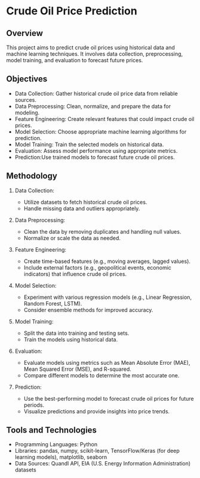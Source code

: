 # Crude Oil Price Prediction

## Overview
This project aims to predict crude oil prices using historical data and machine learning techniques. It involves data collection, preprocessing, model training, and evaluation to forecast future prices.

## Objectives
- Data Collection: Gather historical crude oil price data from reliable sources.
- Data Preprocessing: Clean, normalize, and prepare the data for modeling.
- Feature Engineering: Create relevant features that could impact crude oil prices.
- Model Selection: Choose appropriate machine learning algorithms for prediction.
- Model Training: Train the selected models on historical data.
- Evaluation: Assess model performance using appropriate metrics.
- Prediction:Use trained models to forecast future crude oil prices.

## Methodology
1. Data Collection:
   - Utilize datasets to fetch historical crude oil prices.
   - Handle missing data and outliers appropriately.

2. Data Preprocessing:
   - Clean the data by removing duplicates and handling null values.
   - Normalize or scale the data as needed.

3. Feature Engineering:
   - Create time-based features (e.g., moving averages, lagged values).
   - Include external factors (e.g., geopolitical events, economic indicators) that influence crude oil prices.

4. Model Selection:
   - Experiment with various regression models (e.g., Linear Regression, Random Forest, LSTM).
   - Consider ensemble methods for improved accuracy.

5. Model Training:
   - Split the data into training and testing sets.
   - Train the models using historical data.

6. Evaluation:
   - Evaluate models using metrics such as Mean Absolute Error (MAE), Mean Squared Error (MSE), and R-squared.
   - Compare different models to determine the most accurate one.

7. Prediction:
   - Use the best-performing model to forecast crude oil prices for future periods.
   - Visualize predictions and provide insights into price trends.

## Tools and Technologies
- Programming Languages: Python
- Libraries: pandas, numpy, scikit-learn, TensorFlow/Keras (for deep learning models), matplotlib, seaborn
- Data Sources: Quandl API, EIA (U.S. Energy Information Administration) datasets
